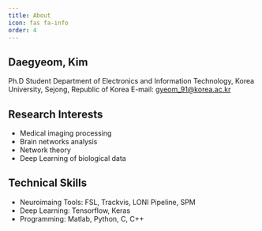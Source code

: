 ```yaml
---
title: About
icon: fas fa-info
order: 4
---
```


## Daegyeom, Kim
Ph.D Student
Department of Electronics and Information Technology,
Korea University, Sejong, Republic of Korea
E-mail: gyeom_91@korea.ac.kr

## Research Interests
- Medical imaging processing
- Brain networks analysis
- Network theory
- Deep Learning of biological data

## Technical Skills
- Neuroimaing Tools: FSL, Trackvis, LONI Pipeline, SPM
- Deep Learning: Tensorflow, Keras
- Programming: Matlab, Python, C, C++
